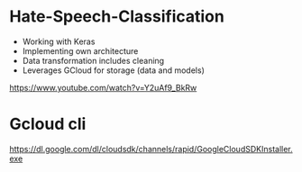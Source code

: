 # Hate-Speech-Classification

* Working with Keras
* Implementing own architecture
* Data transformation includes cleaning
* Leverages GCloud for storage (data and models)

https://www.youtube.com/watch?v=Y2uAf9_BkRw

# Gcloud cli
https://dl.google.com/dl/cloudsdk/channels/rapid/GoogleCloudSDKInstaller.exe
